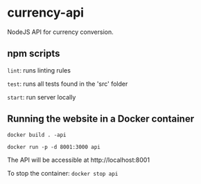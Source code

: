 # currency-api

NodeJS API for currency conversion.

## npm scripts

`lint`: runs linting rules

`test`: runs all tests found in the 'src' folder

`start`: run server locally

## Running the website in a Docker container

`docker build . -api`

`docker run -p -d 8001:3000 api`

The API will be accessible at http://localhost:8001

To stop the container:
`docker stop api`
